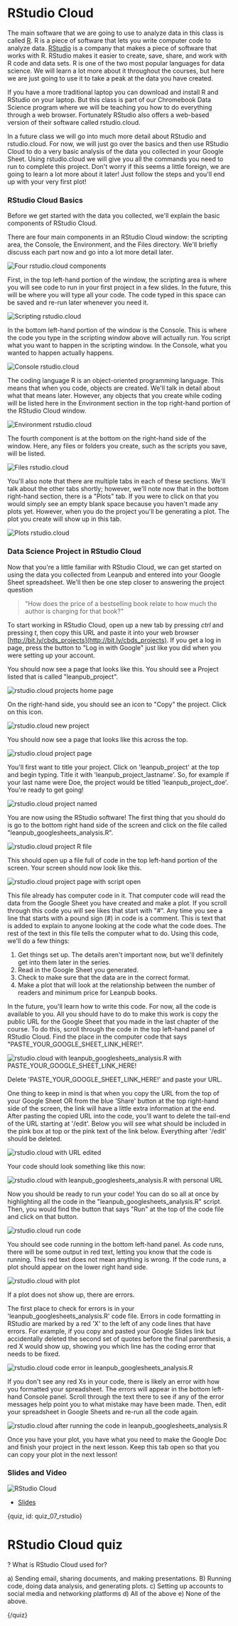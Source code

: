 # RStudio Cloud

The main software that we are going to use to analyze data in this class is called [R](https://www.r-project.org/). R is a piece of software that lets you write computer code to analyze data. [RStudio](https://www.rstudio.com/) is a company that makes a piece of software that works with R. RStudio makes it easier to create, save, share, and work with R code and data sets. R is one of the two most popular languages for data science. We will learn a lot more about it throughout the courses, but here we are just going to use it to take a peak at the data you have created. 

If you have a more traditional laptop you can download and install R and RStudio on your laptop. But this class is part of our Chromebook Data Science program where we will be teaching you how to do everything through a web browser. Fortunately RStudio also offers a web-based version of their software called rstudio.cloud.

In a future class we will go into much more detail about RStudio and rstudio.cloud. For now, we will just go over the basics and then use RStudio Cloud to do a very basic analysis of the data you collected in your Google Sheet. Using rstudio.cloud we will give you all the commands you need to run to complete this project. Don't worry if this seems a little foreign, we are going to learn a lot more about it later! Just follow the steps and you'll end up with your very first plot! 

### RStudio Cloud Basics

Before we get started with the data you collected, we'll explain the basic components of RStudio Cloud.

There are four main components in an RStudio Cloud window: the scripting area, the Console, the Environment, and the Files directory. We'll briefly discuss each part now and go into a lot more detail later.

![Four rstudio.cloud components](images/07_rstudio_cloud/07_cdsintro_rstudio_cloud-2.png)

First, in the top left-hand portion of the window, the scripting area is where you will see code to run in your first project in a few slides. In the future, this will be where you will type all your code. The code typed in this space can be saved and re-run later whenever you need it.

![Scripting rstudio.cloud](images/07_rstudio_cloud/07_cdsintro_rstudio_cloud-3.png)

In the bottom left-hand portion of the window is the Console. This is where the code you type in the scripting window above will actually run. You script what you want to happen in the scripting window. In the Console, what you wanted to happen actually happens.

![Console rstudio.cloud](images/07_rstudio_cloud/07_cdsintro_rstudio_cloud-4.png)

The coding language R is an object-oriented programming language. This means that when you code, objects are created. We'll talk in detail about what that means later. However, any objects that you create while coding will be listed here in the Environment section in the top right-hand portion of the RStudio Cloud window.

![Environment rstudio.cloud](images/07_rstudio_cloud/07_cdsintro_rstudio_cloud-5.png)

The fourth component is at the bottom on the right-hand side of the window. Here, any files or folders you create, such as the scripts you save, will be listed.

![Files rstudio.cloud](images/07_rstudio_cloud/07_cdsintro_rstudio_cloud-6.png)

You'll also note that there are multiple tabs in each of these sections. We'll talk about the other tabs shortly; however, we'll note now that in the bottom right-hand section, there is a "Plots" tab. If you were to click on that you would simply see an empty blank space because you haven't made any plots yet. However, when you do the project you'll be generating a plot. The plot you create will show up in this tab. 

![Plots rstudio.cloud](images/07_rstudio_cloud/07_cdsintro_rstudio_cloud-8.png)

### Data Science Project in RStudio Cloud

Now that you're a little familiar with RStudio Cloud, we can get started on using the data you collected from Leanpub and entered into your Google Sheet spreadsheet. We'll then be one step closer to answering the project question

> "How does the price of a bestselling book relate to how much the author is charging for that book?"

To start working in RStudio Cloud, open up a new tab by pressing _ctrl_ and pressing _t_, then copy this URL and paste it into your web browser [http://bit.ly/cbds_projects](http://bit.ly/cbds_projects). If you get a log in page, press the button to "Log in with Google" just like you did when you were setting up your account. 

You should now see a page that looks like this. You should see a Project listed that is called "leanpub_project".

![rstudio.cloud projects home page](images/07_rstudio_cloud/07_cdsintro_rstudio_cloud-10.png)
 
On the right-hand side, you should see an icon to "Copy" the project. Click on this icon. 

![rstudio.cloud new project](images/07_rstudio_cloud/07_cdsintro_rstudio_cloud-11.png)

You should now see a page that looks like this across the top. 

![rstudio.cloud project page](images/07_rstudio_cloud/07_cdsintro_rstudio_cloud-12.png)

You'll first want to title your project. Click on 'leanpub_project' at the top and begin typing. Title it with 'leanpub_project_lastname'. So, for example if your last name were Doe, the project would be titled 'leanpub_project_doe'. You're ready to get going!

![rstudio.cloud project named](images/07_rstudio_cloud/07_cdsintro_rstudio_cloud-13.png)

You are now using the RStudio software! The first thing that you should do is go to the bottom right hand side of the screen and click on the file called "leanpub_googlesheets_analysis.R". 

![rstudio.cloud project R file](images/07_rstudio_cloud/07_cdsintro_rstudio_cloud-14.png)

This should open up a file full of code in the top left-hand portion of the screen. Your screen should now look like this. 

![rstudio.cloud project page with script open](images/07_rstudio_cloud/07_cdsintro_rstudio_cloud-15.png)

This file already has computer code in it. That computer code will read the data from the Google Sheet you have created and make a plot. If you scroll through this code you will see likes that start with "#". Any time you see a line that starts with a pound sign (#) in code is a comment. This is text that is added to explain to anyone looking at the code what the code does. The rest of the text in this file tells the computer what to do. Using this code, we'll do a few things:

1. Get things set up. The details aren't important now, but we'll definitely get into them later in the series.
2. Read in the Google Sheet you generated.
3. Check to make sure that the data are in the correct format.
4. Make a plot that will look at the relationship between the number of readers and minimum price for Leanpub books. 

In the future, you'll learn how to write this code. For now, all the code is available to you. All you should have to do to make this work is  copy the public URL for the Google Sheet that you made in the last chapter of the course. To do this, scroll through the code in the top left-hand panel of RStudio Cloud. Find the place in the computer code that says "PASTE_YOUR_GOOGLE_SHEET_LINK_HERE!".

![rstudio.cloud with leanpub_googlesheets_analysis.R with PASTE_YOUR_GOOGLE_SHEET_LINK_HERE!](images/07_rstudio_cloud/07_cdsintro_rstudio_cloud-16.png)

Delete 'PASTE_YOUR_GOOGLE_SHEET_LINK_HERE!' and paste your URL. 

One thing to keep in mind is that when you copy the URL from the top of your Google Sheet OR from the blue 'Share' button at the top right-hand side of the screen, the link will have a little extra information at the end. After pasting the copied URL into the code, you'll want to delete the tail-end of the URL starting at '/edit'. Below you will see what should be included in the pink box at top or the pink text of the link below. Everything after '/edit' should be deleted. 

![rstudio.cloud with URL edited](images/07_rstudio_cloud/07_cdsintro_rstudio_cloud-17.png)

Your code should look something like this now:

![rstudio.cloud with leanpub_googlesheets_analysis.R with personal URL](images/07_rstudio_cloud/07_cdsintro_rstudio_cloud-18.png)


Now you should be ready to run your code! You can do so all at once by highlighting all the code in the "leanpub_googlesheets_analysis.R" script. Then, you would find the button that says "Run" at the top of the code file and click on that button. 

![rstudio.cloud run code](images/07_rstudio_cloud/07_cdsintro_rstudio_cloud-19.png)

You should see code running in the bottom left-hand panel. As code runs, there will be some output in red text, letting you know that the code is running. This red text does not mean anything is wrong. If the code runs, a plot should appear on the lower right hand side. 

![rstudio.cloud with plot](images/07_rstudio_cloud/07_cdsintro_rstudio_cloud-20.png)

If a plot does not show up, there are errors. 

The first place to check for errors is in your 'leanpub_googlesheets_analysis.R' code file. Errors in code formatting in RStudio are marked by a red 'X' to the left of any code lines that have errors. For example, if you copy and pasted your Google Slides link but accidentally deleted the second set of quotes before the final parenthesis, a red X would show up, showing you which line has the coding error that needs to be fixed.

![rstudio.cloud code error in leanpub_googlesheets_analysis.R](images/07_rstudio_cloud/07_cdsintro_rstudio_cloud-21.png)

If you don't see any red Xs in your code, there is likely an error with how you formatted your spreadsheet. The errors will appear in the bottom left-hand Console panel. Scroll through the text there to see if any of the error messages help point you to what mistake may have been made. Then, edit your spreadsheet in Google Sheets and re-run all the code again.  

![rstudio.cloud after running the code in leanpub_googlesheets_analysis.R](images/07_rstudio_cloud/07_cdsintro_rstudio_cloud-22.png)

Once you have your plot, you have what you need to make the Google Doc and finish your project in the next lesson. Keep this tab open so that you can copy your plot in the next lesson!

### Slides and Video

![RStudio Cloud](https://www.youtube.com/watch?v=6fviuqQK8aI)

* [Slides](https://docs.google.com/presentation/d/1FFaIAQO7qtUANdHApu4fFCcB0KT9FNo5oQCWLULqsdY/edit?usp=sharing)


{quiz, id: quiz_07_rstudio}

# RStudio Cloud quiz

? What is RStudio Cloud used for?

a) Sending email, sharing documents, and making presentations.
B) Running code, doing data analysis, and generating plots.
c) Setting up accounts to social media and networking platforms
d) All of the above
e) None of the above.


{/quiz}
